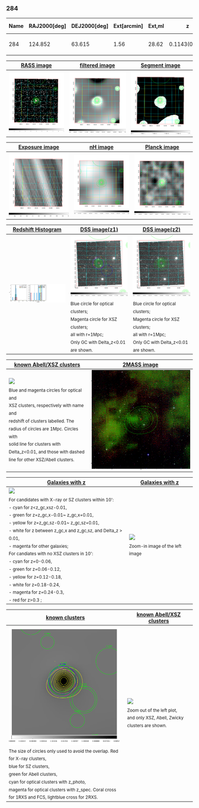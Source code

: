 <div STYLE="page-break-after: always;"></div>

### 284

|Name|RAJ2000[deg]|DEJ2000[deg] |Ext[arcmin]| Ext,ml | z | z_src| C|GC(XSZ,Delta_z<0.01)| GC(OPT,Delta_z<0.01)|GC| R_sig[arcmin] | R500[arcmin] | R500[Mpc]| CRsig[c/s] | CR500[c/s] |L500[1E44 erg/s]|F500[1E-12 erg/s/cm^2]| M500[1E14 Msun]|Tx[keV]|Cnt_sig|Beta|Rc[arcmin]|Comment|Alias|
|---|---|---|---|---|---|------|---|--------|---------|----------|---|---|---|---|---|---|---|---|---|---|---|---|---|---|
|284| 124.852| 63.615| 1.56| 28.62| 0.1143(0.007)| z1, z_xsz| B| MCXC, Tar| N| MCXC, N, Tar, W| 9.775| 7.273| 0.905| 0.167(0.031)| 0.160(0.030)| 1.003(0.101)| 2.972(0.299)| 2.35(0.12)| 3.76(0.12)| 72.1| 0.737(-0.124+0.158)| 2.604(-0.868+0.882)| -| k125|

|[RASS image](../image/284/284_img.pdf)|[filtered image](../image/284/284_fil.pdf)|[Segment image](../image/284/284_seg.pdf)|
|-------------------|--------------------|-------------------|
| <img src="../image/284/284_img.png" width="300">  | <img src="../image/284/284_fil.png" width="300">   | <img src="../image/284/284_seg.png" width="300">  |

|[Exposure image](../image/284/284_mex.pdf)| [nH image](../image/284/284_nh.pdf)| [Planck image](../image/284/284_p.pdf)|
|-------------------|--------------------|-------------------|
|<img src="../image/284/284_mex.png" width="300">   | <img src="../image/284/284_nh.png" width="300">    | <img src="../image/284/284_p.png" width="300"> |

|[Redshift Histogram](../image/284/284_zg.pdf) | [DSS image(z1)](../image/284/284_dss_z1.pdf)      |  [DSS image(z2)](../image/284/284_dss_z2.pdf)    |
|-------------------|--------------------|-------------------|
|<img src="../image/284/284_zg.png" width="300"> |<img src="../image/284/284_dss_z1.png" width="300"> <sub><br>Blue circle for optical clusters; <br>Magenta circle for XSZ clusters; <br>all with r=1Mpc; <br>Only GC with Delta_z<0.01 are shown. </sub>| <img src="../image/284/284_dss_z2.png" width="300"><sub><br>Blue circle for optical clusters; <br>Magenta circle for XSZ clusters; <br>all with r=1Mpc; <br>Only GC with Delta_z<0.01 are shown. </sub> |

|[known Abell/XSZ clusters](../image/284/284_m.pdf) | [2MASS image](../image/284/284_2mass.pdf)      |
|-------------------|-------------------|
|<img src=../image/284/284_m.png width="300"> <br><sub>Blue and magenta circles for optical and <br>XSZ clusters, respectively with name and <br>redshift of clusters labelled. The <br>radius of circles are 1Mpc. Circles with <br>solid line for clusters with <br>Delta_z<0.01, and those with dashed <br>line for other XSZ/Abell clusters.        </sub>|<img src="../image/284/284_2mass.png" width="300">  |

|[Galaxies with z](../image/284/284_opt_ned.pdf) |[Galaxies with z](../image/284/284_opt_ned_zoom.pdf) |
|-------------------|-------------------|
| <img src=../image/284/284_opt_ned.png width="300"> <br><sub> For candidates with X-ray or SZ clusters within 10': <br> - cyan for z<z_gc,xsz-0.01, <br> - green for z=z_gc,x-0.01~ z_gc,x+0.01, <br> - yellow for z=z_gc,sz-0.01~ z_gc,sz+0.01, <br> - white for z between z_gc,x and z_gc,sz, and Delta_z > 0.01, <br> - magenta for other galaxies; <br>For candiates with no XSZ clusters in 10': <br> - cyan for z=0-0.06, <br> - green for z=0.06-0.12, <br> - yellow for z=0.12-0.18, <br> - white for z=0.18-0.24, <br> - magenta for z=0.24-0.3, <br> - red for z>0.3 ;  </sub>|<img src=../image/284/284_opt_ned_zoom.png width="300">  <br><sub> Zoom-in image of the left image</sub>|

|[known clusters](../image/284/284_gc.pdf) |[known Abell/XSZ clusters](../image/284/284_gc_large.pdf) |
|-------------------|-------------------|
| <img src=../image/284/284_gc.png width="300"> <br><sub> The size of circles only used to avoid the overlap. Red for X-ray clusters, <br> blue for SZ clusters, <br> green for Abell clusters, <br> cyan for optical clusters with z_photo, <br> magenta for optical clusters with z_spec. Coral cross for 1RXS and FCS, lightblue cross for 2RXS. </sub>|<img src=../image/284/284_gc_large.png width="300"> <br><sub> Zoom out of the left plot, <br> and only XSZ, Abell, Zwicky clusters are shown. </sub> |



